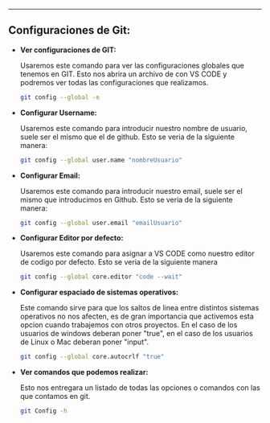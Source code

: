 
---
## **Configuraciones de Git:**

- **Ver configuraciones de GIT:**
    
    Usaremos este comando para ver las configuraciones globales que tenemos en GIT. Esto nos abrira un archivo de con VS CODE y podremos ver todas las configuraciones que realizamos.
    
    ```bash
    git config --global -e
    ```
    
- **Configurar Username:**
    
    Usaremos este comando para introducir nuestro nombre de usuario, suele ser el mismo que el de github. Esto se veria de la siguiente manera:
    
    ```bash
    git config --global user.name "nombreUsuario"
    ```
    
- **Configurar Email:**
    
    Usaremos este comando para introducir nuestro email, suele ser el mismo que introducimos en Github. Esto se veria de la siguiente manera:
    
    ```bash
    git config --global user.email "emailUsuario"
    ```
    
- **Configurar Editor por defecto:**
    
    Usaremos este comando para asignar a VS CODE como nuestro editor de codigo por defecto. Esto se veria de la siguiente manera
    
    ```bash
    git config --global core.editor "code --wait"
    ```
    
- **Configurar espaciado de sistemas operativos:**
    
    Este comando sirve para que los saltos de linea entre distintos sistemas operativos no nos afecten, es de gran importancia que activemos esta opcion cuando trabajemos con otros proyectos. En el caso de los usuarios de windows deberan poner "true", en el caso de los usuarios de Linux o Mac deberan poner "input".
    
    ```bash
    git config --global core.autocrlf "true"
    ```
    
- **Ver comandos que podemos realizar:**
    
    Esto nos entregara un listado de todas las opciones o comandos con las que contamos en git.
    
    ```bash
    git Config -h
    ```





